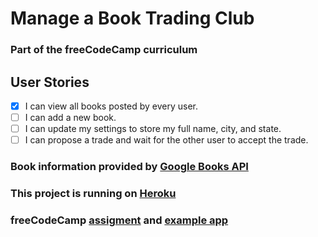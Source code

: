# Manage a Book Trading Club
### Part of the freeCodeCamp curriculum

## User Stories
- [X] I can view all books posted by every user.
- [ ] I can add a new book.
- [ ] I can update my settings to store my full name, city, and state.
- [ ] I can propose a trade and wait for the other user to accept the trade.

### Book information provided by [Google Books API](https://developers.google.com/books)

### This project is running on [Heroku](https://andydlindsay-book-trading.herokuapp.com)

### freeCodeCamp [assigment](https://www.freecodecamp.com/challenges/manage-a-book-trading-club) and [example app](http://bookjump.herokuapp.com)